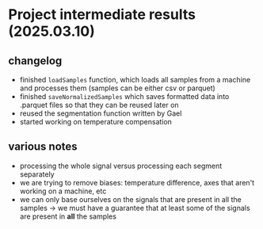 # Project intermediate results (2025.03.10)

## changelog

- finished `loadSamples` function, which loads all samples from a machine and processes them (samples can be either csv or parquet)
- finished `saveNormalizedSamples` which saves formatted data into .parquet files so that they can be reused later on
- reused the segmentation function written by Gael
- started working on temperature compensation

## various notes

- processing the whole signal versus processing each segment separately
- we are trying to remove biases: temperature difference, axes that aren't working on a machine, etc
- we can only base ourselves on the signals that are present in all the samples -> we must have a guarantee that at least some of the signals are present in **all** the samples
